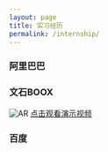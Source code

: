 ```yaml
---
layout: page
title: 实习经历
permalink: /internship/
---
```


### 阿里巴巴



### 文石BOOX

![AR]()
[点击观看演示视频]()


### 百度
